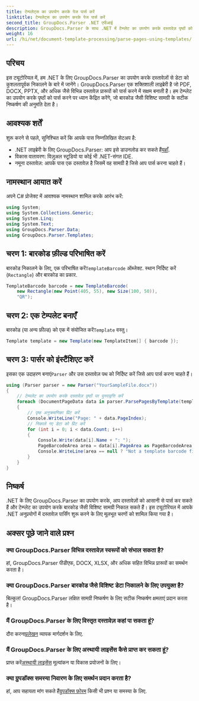 ```yaml
---
title: टेम्पलेट्स का उपयोग करके पेज पार्स करें
linktitle: टेम्पलेट्स का उपयोग करके पेज पार्स करें
second_title: GroupDocs.Parser .NET एपीआई
description: GroupDocs.Parser के साथ .NET में टेम्प्लेट का उपयोग करके दस्तावेज़ पृष्ठों को पार्स करना सीखें। अपने अनुप्रयोगों के लिए विशिष्ट सामग्री को कुशलतापूर्वक निकालें।
weight: 16
url: /hi/net/document-template-processing/parse-pages-using-templates/
---
```

## परिचय
इस ट्यूटोरियल में, हम .NET के लिए GroupDocs.Parser का उपयोग करके दस्तावेज़ों से डेटा को कुशलतापूर्वक निकालने के बारे में जानेंगे। GroupDocs.Parser एक शक्तिशाली लाइब्रेरी है जो PDF, DOCX, PPTX, और अधिक जैसे विभिन्न दस्तावेज़ प्रारूपों को पार्स करने में सक्षम बनाती है। हम टेम्प्लेट का उपयोग करके पृष्ठों को पार्स करने पर ध्यान केंद्रित करेंगे, जो बारकोड जैसी विशिष्ट सामग्री के सटीक निष्कर्षण की अनुमति देता है।
## आवश्यक शर्तें
शुरू करने से पहले, सुनिश्चित करें कि आपके पास निम्नलिखित सेटअप है:
-  .NET लाइब्रेरी के लिए GroupDocs.Parser: आप इसे डाउनलोड कर सकते हैं[यहाँ](https://releases.groupdocs.com/parser/net/).
- विकास वातावरण: विज़ुअल स्टूडियो या कोई भी .NET-संगत IDE.
- नमूना दस्तावेज़: आपके पास एक दस्तावेज़ है जिसमें वह सामग्री है जिसे आप पार्स करना चाहते हैं।

## नामस्थान आयात करें
अपने C# प्रोजेक्ट में आवश्यक नामस्थान शामिल करके आरंभ करें:
```csharp
using System;
using System.Collections.Generic;
using System.Linq;
using System.Text;
using GroupDocs.Parser.Data;
using GroupDocs.Parser.Templates;
```
## चरण 1: बारकोड फ़ील्ड परिभाषित करें
 बारकोड निकालने के लिए, एक परिभाषित करें`TemplateBarcode` ऑब्जेक्ट. स्थान निर्दिष्ट करें (`Rectangle`) और बारकोड का प्रकार.
```csharp
TemplateBarcode barcode = new TemplateBarcode(
    new Rectangle(new Point(405, 55), new Size(100, 50)),
    "QR");
```
## चरण 2: एक टेम्पलेट बनाएँ
 बारकोड (या अन्य फ़ील्ड) को एक में संयोजित करें`Template` वस्तु।
```csharp
Template template = new Template(new TemplateItem[] { barcode });
```
## चरण 3: पार्सर को इंस्टैंशिएट करें
 इसका एक उदाहरण बनाएं`Parser` और उस दस्तावेज़ पथ को निर्दिष्ट करें जिसे आप पार्स करना चाहते हैं।
```csharp
using (Parser parser = new Parser("YourSampleFile.docx"))
{
    // टेम्पलेट का उपयोग करके दस्तावेज़ पृष्ठों पर पुनरावृत्ति करें
    foreach (DocumentPageData data in parser.ParsePagesByTemplate(template))
    {
        // पृष्ठ अनुक्रमणिका प्रिंट करें
        Console.WriteLine("Page: " + data.PageIndex);
        // निकाले गए डेटा को प्रिंट करें
        for (int i = 0; i < data.Count; i++)
        {
            Console.Write(data[i].Name + ": ");
            PageBarcodeArea area = data[i].PageArea as PageBarcodeArea;
            Console.WriteLine(area == null ? "Not a template barcode field" : area.Value);
        }
    }
}
```

## निष्कर्ष
.NET के लिए GroupDocs.Parser का उपयोग करके, आप दस्तावेज़ों को आसानी से पार्स कर सकते हैं और टेम्प्लेट का उपयोग करके बारकोड जैसी विशिष्ट सामग्री निकाल सकते हैं। इस ट्यूटोरियल में आपके .NET अनुप्रयोगों में दस्तावेज़ पार्सिंग शुरू करने के लिए मूलभूत चरणों को शामिल किया गया है।

## अक्सर पूछे जाने वाले प्रश्न
### क्या GroupDocs.Parser विभिन्न दस्तावेज़ स्वरूपों को संभाल सकता है?
हां, GroupDocs.Parser पीडीएफ, DOCX, XLSX, और अधिक सहित विभिन्न प्रारूपों का समर्थन करता है।
### क्या GroupDocs.Parser बारकोड जैसे विशिष्ट डेटा निकालने के लिए उपयुक्त है?
बिल्कुल! GroupDocs.Parser लक्षित सामग्री निष्कर्षण के लिए सटीक निष्कर्षण क्षमताएं प्रदान करता है।
### मैं GroupDocs.Parser के लिए विस्तृत दस्तावेज़ कहां पा सकता हूं?
 दौरा करना[प्रलेखन](https://tutorials.groupdocs.com/parser/net/) व्यापक मार्गदर्शन के लिए.
### मैं GroupDocs.Parser के लिए अस्थायी लाइसेंस कैसे प्राप्त कर सकता हूं?
 प्राप्त करें[अस्थायी लाइसेंस](https://purchase.groupdocs.com/temporary-license/) मूल्यांकन या विकास प्रयोजनों के लिए।
### क्या ग्रुपडॉक्स समस्या निवारण के लिए समर्थन प्रदान करता है?
 हां, आप सहायता मांग सकते हैं[ग्रुपडॉक्स फ़ोरम](https://forum.groupdocs.com/c/parser/17) किसी भी प्रश्न या समस्या के लिए.